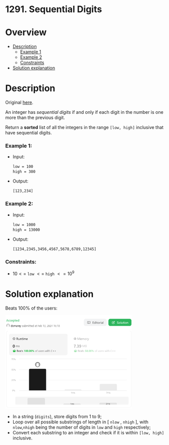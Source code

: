 # 1291. Sequential Digits

# Overview
- [Description](#description)
  - [Example 1](#example-1)
  - [Example 2](#example-2)
  - [Constraints](#constraints)
- [Solution explanation](#solution-explanation)

# Description
Original [here](https://leetcode.com/problems/sequential-digits/description/).

An integer has *sequential digits* if and only if each digit in the number is one more than the previous digit.

Return a **sorted** list of all the integers in the range `[low, high]` inclusive that have sequential digits.


### Example 1:
- Input:
  ```
  low = 100
  high = 300
  ```
  
- Output:
  ```
  [123,234]
  ```

### Example 2:
- Input:
  ```
  low = 1000
  high = 13000
  ```
  
- Output:
  ```
  [1234,2345,3456,4567,5678,6789,12345]
  ```


### Constraints:
  - $10 <=$ `low` $<=$ `high` $<= 10^9$

# Solution explanation
Beats 100% of the users:

<img src="img/submission-results.png" width="400"/>


- In a string (`digits`), store digits from 1 to 9;
- Loop over all possible substrings of length in $[$ `nlow` $,$ `nhigh` $]$, with `nlow`,`nhigh` being the number of digits in `low` and `high` respectively;
- Convert each substring to an integer and check if it is within `[low, high]` inclusive.


